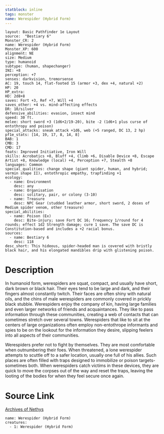 ```yaml
---
statblock: inline
tags: monster
name: Werespider (Hybrid Form)
---
```

```statblock
layout: Basic Pathfinder 1e Layout
source:  "Bestiary 6"
Monster_CR: 2
name: Werespider (Hybrid Form)
Monster_XP: 600
alignment: NE
size: Medium
type: humanoid
subtype: (human, shapechanger)
INI: +8
perception: +7
senses: darkvision, tremorsense
AC: 19, touch 14, flat-footed 15 (armor +3, dex +4, natural +2)
HP: 20
HP_extra: 
HD: 2d8+8
saves: Fort +3, Ref +7, Will +4
saves_other: +4 vs. mind-affecting effects
DR: 10/silver
defensive_abilities: evasion, insect mind
speed: 30 ft.
melee: short sword +3 (1d6+2/19-20), bite -2 (1d6+1 plus curse of entothropy and poison)
special_attacks: sneak attack +1d6, web (+5 ranged, DC 13, 2 hp)
pf1e_stats: [14, 19, 17, 8, 14, 8]
BAB: 1
CMB: 3
CMD: 17
feats: Improved Initiative, Iron Will
skills: Acrobatics +8, Bluff +4, Climb +6, Disable Device +8, Escape Artist +8, Knowledge (local) +4, Perception +7, Stealth +8
languages: Common
special_qualities: change shape (giant spider, human, and hybrid; vermin shape II), entothropic empathy, trapfinding +1
ecology:
  - name: Environment
    desc: any
  - name: Organisation
    desc: solitary, pair, or colony (3-10)
  - name: Treasure
    desc: NPC Gear (studded leather armor, short sword, 2 doses of Medium spider venom, other treasure)
special_abilities:
  - name: Poison (Ex)
    desc: Bite-injury; save Fort DC 16; frequency 1/round for 4 rounds; effect 1d2 Strength damage; cure 1 save. The save DC is Constitution-based and includes a +2 racial bonus.
sources:
  - name: Bestiary 6
    desc: 118
desc_short: This hideous, spider-headed man is covered with bristly black hair, and his elongated mandibles drip with glistening poison.
```
# Description
In humanoid form, werespiders are squat, compact, and usually have short, dark brown or black hair. Their eyes tend to be large and dark, and their fingers almost constantly twitch. Their faces are often shiny with natural oils, and the chins of male werespiders are commonly covered in prickly black stubble. Werespiders enjoy the company of kin, having large families and even larger networks of friends and acquaintances. They like to pass information through these communities, creating a web of contacts that can sometimes stretch over several towns. Werespiders that like to sit at the centers of large organizations often employ non-entothrope informants and spies to be on the lookout for the information they desire, slipping feelers into all aspects of their communities. 

Werespiders prefer not to fight by themselves. They are most comfortable when outnumbering their foes. When threatened, a lone werespider attempts to scuttle off to a safer location, usually one full of his allies. Such places are often filled with traps designed to immobilize or poison targets- sometimes both. When werespiders catch victims in these devices, they are quick to move the corpses out of the way and reset the traps, leaving the looting of the bodies for when they feel secure once again.
# Source Link
[Archives of Nethys](https://aonprd.com/MonsterDisplay.aspx?ItemName=Werespider%20(Hybrid%20Form))
```encounter-table
name: Werespider (Hybrid Form)
creatures:
  - 1: Werespider (Hybrid Form)
```
